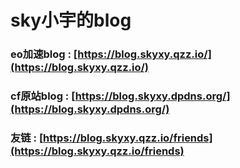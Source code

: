 # sky小宇的blog

### eo加速blog : [https://blog.skyxy.qzz.io/](https://blog.skyxy.qzz.io/)
### cf原站blog : [https://blog.skyxy.dpdns.org/](https://blog.skyxy.dpdns.org/)
### 友链 : [https://blog.skyxy.qzz.io/friends](https://blog.skyxy.qzz.io/friends)
